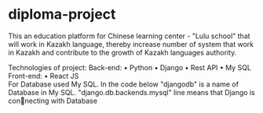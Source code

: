 ﻿# diploma-project
This an education platform for Chinese learning center - "Lulu school"
that will work in Kazakh language, thereby increase number of system that work
in Kazakh and contribute to the growth of Kazakh languages authority.


Technologies of project:
Back-end:
• Python
• Django 
• Rest API
• My SQL 
Front-end:
• React JS  
For Database used My SQL. In the code below "djangodb" is a name of
Database in My SQL. "django.db.backends.mysql" line means that Django is connecting with Database
